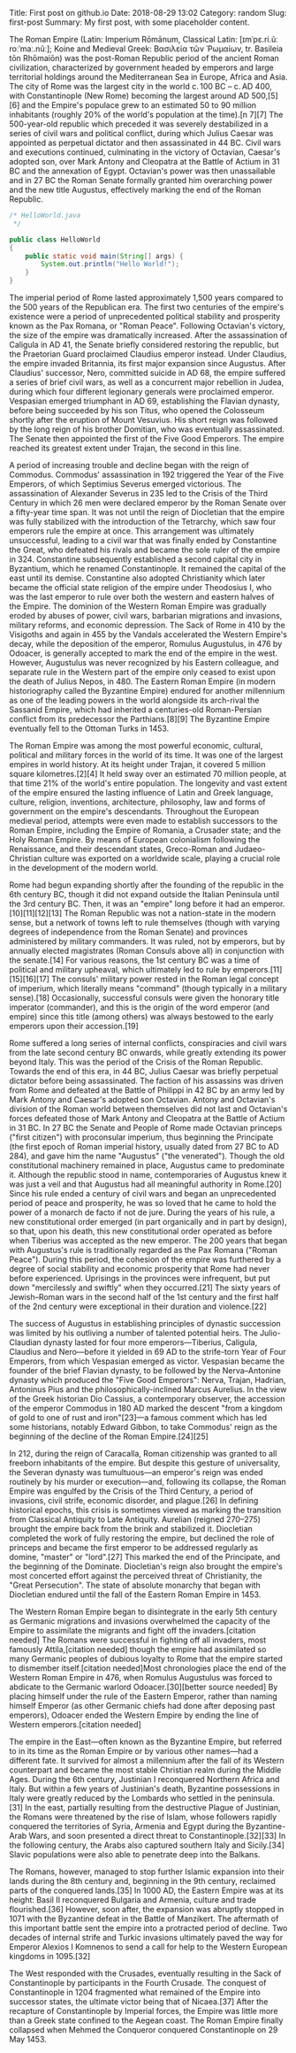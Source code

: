 Title: First post on github.io
Date: 2018-08-29 13:02
Category: random
Slug: first-post
Summary: My first post, with some placeholder content.

The Roman Empire (Latin: Imperium Rōmānum, Classical Latin: [ɪmˈpɛ.ri.ũː roːˈmaː.nũː]; Koine and Medieval Greek: Βασιλεία τῶν Ῥωμαίων, tr. Basileia tōn Rhōmaiōn) was the post-Roman Republic period of the ancient Roman civilization, characterized by government headed by emperors and large territorial holdings around the Mediterranean Sea in Europe, Africa and Asia. The city of Rome was the largest city in the world c. 100 BC – c. AD 400, with Constantinople (New Rome) becoming the largest around AD 500,[5][6] and the Empire's populace grew to an estimated 50 to 90 million inhabitants (roughly 20% of the world's population at the time).[n 7][7] The 500-year-old republic which preceded it was severely destabilized in a series of civil wars and political conflict, during which Julius Caesar was appointed as perpetual dictator and then assassinated in 44 BC. Civil wars and executions continued, culminating in the victory of Octavian, Caesar's adopted son, over Mark Antony and Cleopatra at the Battle of Actium in 31 BC and the annexation of Egypt. Octavian's power was then unassailable and in 27 BC the Roman Senate formally granted him overarching power and the new title Augustus, effectively marking the end of the Roman Republic.

```java
/* HelloWorld.java
 */

public class HelloWorld
{
	public static void main(String[] args) {
		System.out.println("Hello World!");
	}
}
```

The imperial period of Rome lasted approximately 1,500 years compared to the 500 years of the Republican era. The first two centuries of the empire's existence were a period of unprecedented political stability and prosperity known as the Pax Romana, or "Roman Peace". Following Octavian's victory, the size of the empire was dramatically increased. After the assassination of Caligula in AD 41, the Senate briefly considered restoring the republic, but the Praetorian Guard proclaimed Claudius emperor instead. Under Claudius, the empire invaded Britannia, its first major expansion since Augustus. After Claudius' successor, Nero, committed suicide in AD 68, the empire suffered a series of brief civil wars, as well as a concurrent major rebellion in Judea, during which four different legionary generals were proclaimed emperor. Vespasian emerged triumphant in AD 69, establishing the Flavian dynasty, before being succeeded by his son Titus, who opened the Colosseum shortly after the eruption of Mount Vesuvius. His short reign was followed by the long reign of his brother Domitian, who was eventually assassinated. The Senate then appointed the first of the Five Good Emperors. The empire reached its greatest extent under Trajan, the second in this line.

A period of increasing trouble and decline began with the reign of Commodus. Commodus' assassination in 192 triggered the Year of the Five Emperors, of which Septimius Severus emerged victorious. The assassination of Alexander Severus in 235 led to the Crisis of the Third Century in which 26 men were declared emperor by the Roman Senate over a fifty-year time span. It was not until the reign of Diocletian that the empire was fully stabilized with the introduction of the Tetrarchy, which saw four emperors rule the empire at once. This arrangement was ultimately unsuccessful, leading to a civil war that was finally ended by Constantine the Great, who defeated his rivals and became the sole ruler of the empire in 324. Constantine subsequently established a second capital city in Byzantium, which he renamed Constantinople. It remained the capital of the east until its demise. Constantine also adopted Christianity which later became the official state religion of the empire under Theodosius I, who was the last emperor to rule over both the western and eastern halves of the Empire. The dominion of the Western Roman Empire was gradually eroded by abuses of power, civil wars, barbarian migrations and invasions, military reforms, and economic depression. The Sack of Rome in 410 by the Visigoths and again in 455 by the Vandals accelerated the Western Empire's decay, while the deposition of the emperor, Romulus Augustulus, in 476 by Odoacer, is generally accepted to mark the end of the empire in the west. However, Augustulus was never recognized by his Eastern colleague, and separate rule in the Western part of the empire only ceased to exist upon the death of Julius Nepos, in 480. The Eastern Roman Empire (in modern historiography called the Byzantine Empire) endured for another millennium as one of the leading powers in the world alongside its arch-rival the Sassanid Empire, which had inherited a centuries-old Roman-Persian conflict from its predecessor the Parthians.[8][9] The Byzantine Empire eventually fell to the Ottoman Turks in 1453.

The Roman Empire was among the most powerful economic, cultural, political and military forces in the world of its time. It was one of the largest empires in world history. At its height under Trajan, it covered 5 million square kilometres.[2][4] It held sway over an estimated 70 million people, at that time 21% of the world's entire population. The longevity and vast extent of the empire ensured the lasting influence of Latin and Greek language, culture, religion, inventions, architecture, philosophy, law and forms of government on the empire's descendants. Throughout the European medieval period, attempts were even made to establish successors to the Roman Empire, including the Empire of Romania, a Crusader state; and the Holy Roman Empire. By means of European colonialism following the Renaissance, and their descendant states, Greco-Roman and Judaeo-Christian culture was exported on a worldwide scale, playing a crucial role in the development of the modern world.

Rome had begun expanding shortly after the founding of the republic in the 6th century BC, though it did not expand outside the Italian Peninsula until the 3rd century BC. Then, it was an "empire" long before it had an emperor.[10][11][12][13] The Roman Republic was not a nation-state in the modern sense, but a network of towns left to rule themselves (though with varying degrees of independence from the Roman Senate) and provinces administered by military commanders. It was ruled, not by emperors, but by annually elected magistrates (Roman Consuls above all) in conjunction with the senate.[14] For various reasons, the 1st century BC was a time of political and military upheaval, which ultimately led to rule by emperors.[11][15][16][17] The consuls' military power rested in the Roman legal concept of imperium, which literally means "command" (though typically in a military sense).[18] Occasionally, successful consuls were given the honorary title imperator (commander), and this is the origin of the word emperor (and empire) since this title (among others) was always bestowed to the early emperors upon their accession.[19]

Rome suffered a long series of internal conflicts, conspiracies and civil wars from the late second century BC onwards, while greatly extending its power beyond Italy. This was the period of the Crisis of the Roman Republic. Towards the end of this era, in 44 BC, Julius Caesar was briefly perpetual dictator before being assassinated. The faction of his assassins was driven from Rome and defeated at the Battle of Philippi in 42 BC by an army led by Mark Antony and Caesar's adopted son Octavian. Antony and Octavian's division of the Roman world between themselves did not last and Octavian's forces defeated those of Mark Antony and Cleopatra at the Battle of Actium in 31 BC. In 27 BC the Senate and People of Rome made Octavian princeps ("first citizen") with proconsular imperium, thus beginning the Principate (the first epoch of Roman imperial history, usually dated from 27 BC to AD 284), and gave him the name "Augustus" ("the venerated"). Though the old constitutional machinery remained in place, Augustus came to predominate it. Although the republic stood in name, contemporaries of Augustus knew it was just a veil and that Augustus had all meaningful authority in Rome.[20] Since his rule ended a century of civil wars and began an unprecedented period of peace and prosperity, he was so loved that he came to hold the power of a monarch de facto if not de jure. During the years of his rule, a new constitutional order emerged (in part organically and in part by design), so that, upon his death, this new constitutional order operated as before when Tiberius was accepted as the new emperor. The 200 years that began with Augustus's rule is traditionally regarded as the Pax Romana ("Roman Peace"). During this period, the cohesion of the empire was furthered by a degree of social stability and economic prosperity that Rome had never before experienced. Uprisings in the provinces were infrequent, but put down "mercilessly and swiftly" when they occurred.[21] The sixty years of Jewish–Roman wars in the second half of the 1st century and the first half of the 2nd century were exceptional in their duration and violence.[22]

The success of Augustus in establishing principles of dynastic succession was limited by his outliving a number of talented potential heirs. The Julio-Claudian dynasty lasted for four more emperors—Tiberius, Caligula, Claudius and Nero—before it yielded in 69 AD to the strife-torn Year of Four Emperors, from which Vespasian emerged as victor. Vespasian became the founder of the brief Flavian dynasty, to be followed by the Nerva–Antonine dynasty which produced the "Five Good Emperors": Nerva, Trajan, Hadrian, Antoninus Pius and the philosophically-inclined Marcus Aurelius. In the view of the Greek historian Dio Cassius, a contemporary observer, the accession of the emperor Commodus in 180 AD marked the descent "from a kingdom of gold to one of rust and iron"[23]—a famous comment which has led some historians, notably Edward Gibbon, to take Commodus' reign as the beginning of the decline of the Roman Empire.[24][25]

In 212, during the reign of Caracalla, Roman citizenship was granted to all freeborn inhabitants of the empire. But despite this gesture of universality, the Severan dynasty was tumultuous—an emperor's reign was ended routinely by his murder or execution—and, following its collapse, the Roman Empire was engulfed by the Crisis of the Third Century, a period of invasions, civil strife, economic disorder, and plague.[26] In defining historical epochs, this crisis is sometimes viewed as marking the transition from Classical Antiquity to Late Antiquity. Aurelian (reigned 270–275) brought the empire back from the brink and stabilized it. Diocletian completed the work of fully restoring the empire, but declined the role of princeps and became the first emperor to be addressed regularly as domine, "master" or "lord".[27] This marked the end of the Principate, and the beginning of the Dominate. Diocletian's reign also brought the empire's most concerted effort against the perceived threat of Christianity, the "Great Persecution". The state of absolute monarchy that began with Diocletian endured until the fall of the Eastern Roman Empire in 1453.

The Western Roman Empire began to disintegrate in the early 5th century as Germanic migrations and invasions overwhelmed the capacity of the Empire to assimilate the migrants and fight off the invaders.[citation needed] The Romans were successful in fighting off all invaders, most famously Attila,[citation needed] though the empire had assimilated so many Germanic peoples of dubious loyalty to Rome that the empire started to dismember itself.[citation needed]Most chronologies place the end of the Western Roman Empire in 476, when Romulus Augustulus was forced to abdicate to the Germanic warlord Odoacer.[30][better source needed] By placing himself under the rule of the Eastern Emperor, rather than naming himself Emperor (as other Germanic chiefs had done after deposing past emperors), Odoacer ended the Western Empire by ending the line of Western emperors.[citation needed]

The empire in the East—often known as the Byzantine Empire, but referred to in its time as the Roman Empire or by various other names—had a different fate. It survived for almost a millennium after the fall of its Western counterpart and became the most stable Christian realm during the Middle Ages. During the 6th century, Justinian I reconquered Northern Africa and Italy. But within a few years of Justinian's death, Byzantine possessions in Italy were greatly reduced by the Lombards who settled in the peninsula.[31] In the east, partially resulting from the destructive Plague of Justinian, the Romans were threatened by the rise of Islam, whose followers rapidly conquered the territories of Syria, Armenia and Egypt during the Byzantine-Arab Wars, and soon presented a direct threat to Constantinople.[32][33] In the following century, the Arabs also captured southern Italy and Sicily.[34] Slavic populations were also able to penetrate deep into the Balkans.

The Romans, however, managed to stop further Islamic expansion into their lands during the 8th century and, beginning in the 9th century, reclaimed parts of the conquered lands.[35] In 1000 AD, the Eastern Empire was at its height: Basil II reconquered Bulgaria and Armenia, culture and trade flourished.[36] However, soon after, the expansion was abruptly stopped in 1071 with the Byzantine defeat in the Battle of Manzikert. The aftermath of this important battle sent the empire into a protracted period of decline. Two decades of internal strife and Turkic invasions ultimately paved the way for Emperor Alexios I Komnenos to send a call for help to the Western European kingdoms in 1095.[32]

The West responded with the Crusades, eventually resulting in the Sack of Constantinople by participants in the Fourth Crusade. The conquest of Constantinople in 1204 fragmented what remained of the Empire into successor states, the ultimate victor being that of Nicaea.[37] After the recapture of Constantinople by Imperial forces, the Empire was little more than a Greek state confined to the Aegean coast. The Roman Empire finally collapsed when Mehmed the Conqueror conquered Constantinople on 29 May 1453.
